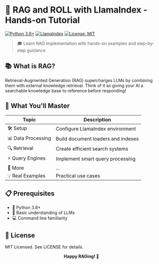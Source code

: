 # 🤖 RAG and ROLL with LlamaIndex - Hands-on Tutorial

[![Python 3.8+](https://img.shields.io/badge/python-3.8+-blue.svg)](https://www.python.org/downloads/)
[![LlamaIndex](https://img.shields.io/badge/LlamaIndex-Latest-green.svg)](https://github.com/jerryjliu/llama_index)
[![License: MIT](https://img.shields.io/badge/License-MIT-yellow.svg)](https://opensource.org/licenses/MIT)

> 🎓 Learn RAG implementation with hands-on examples and step-by-step guidance

## 📚 What is RAG?

Retrieval-Augmented Generation (RAG) supercharges LLMs by combining them with external knowledge retrieval. Think of it as giving your AI a searchable knowledge base to reference before responding!

## 🎯 What You'll Master

| Topic              | Description                        |
| ------------------ | ---------------------------------- |
| 🛠 Setup            | Configure LlamaIndex environment   |
| 📊 Data Processing | Build document loaders and indexes |
| 🔍 Retrieval       | Create efficient search systems    |
| ⚡ Query Engines   | Implement smart query processing   |
| 🚀 More            | ...                                |
| 💡 Real Examples   | Practical use cases                |

## 📋 Prerequisites

-   🐍 Python 3.8+
-   🤖 Basic understanding of LLMs
-   💻 Command line familiarity

## 📄 License

MIT Licensed. See LICENSE for details.

<p align="center"> <strong>Happy RAGing! 🚀</p>
